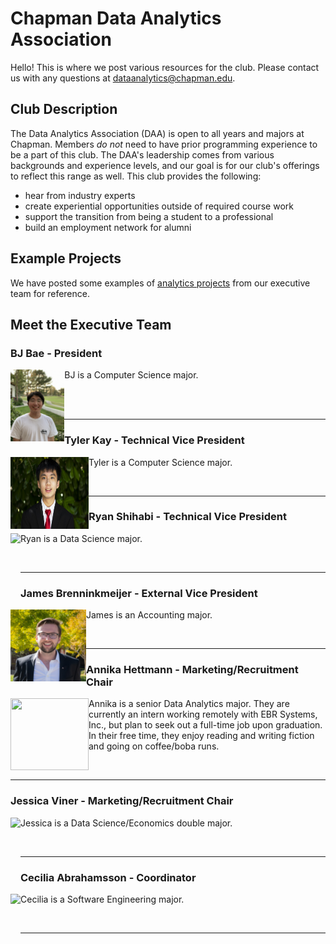 # Chapman Data Analytics Association
Hello! This is where we post various resources for the club. Please contact us with any questions at dataanalytics@chapman.edu.

## Club Description
The Data Analytics Association (DAA) is open to all years and majors at Chapman. Members *do not* need to have prior programming experience to be a part of this club. The DAA's leadership comes from various backgrounds and experience levels, and our goal is for our club's offerings to reflect this range as well. This club provides the following:
- hear from industry experts
- create experiential opportunities outside of required course work
- support the transition from being a student to a professional
- build an employment network for alumni

## Example Projects
We have posted some examples of [analytics projects](https://github.com/ChapmanDAA/Welcome-Page/tree/master/Example%20Projects) from our executive team for reference.

## Meet the Executive Team

### BJ Bae - President 

<img align="left" src="https://github.com/ChapmanDAA/Welcome-Page/blob/master/src/imgs/bj.jpg" height="115">

BJ is a Computer Science major.

</br>
</br>

*** 

### Tyler Kay - Technical Vice President 

<img align="left" src="https://github.com/ChapmanDAA/Welcome-Page/blob/master/src/imgs/tyler.jpg" width="125" height="115">

Tyler is a Computer Science major.

</br>

---

### Ryan Shihabi - Technical Vice President

<img align="left" src="https://github.com/ChapmanDAA/Welcome-Page/blob/master/src/imgs/ryan.png" height="115">

Ryan is a Data Science major.

</br>

---

### James Brenninkmeijer - External Vice President

<img align="left" src="https://github.com/ChapmanDAA/Welcome-Page/blob/master/src/imgs/james.JPG" height="115">

James is an Accounting major.

</br>  

---

### Annika Hettmann - Marketing/Recruitment Chair

<img align="left" src="https://github/com/ChapmanDAA/Welcome-Page/blob/master/src/imgs/annika.jpeg" width="125" height="115">

Annika is a senior Data Analytics major. They are currently an intern working remotely with EBR Systems, Inc., but plan to seek out a full-time job upon graduation. In their free time, they enjoy reading and writing fiction and going on coffee/boba runs.

</br>

---

### Jessica Viner - Marketing/Recruitment Chair

<img align="left" src="https://github/com/ChapmanDAA/Welcome-Page/blob/master/src/imgs/avatar.png" height="115">

Jessica is a Data Science/Economics double major.

</br>

---

### Cecilia Abrahamsson - Coordinator

<img align="left" src="https://github/com/ChapmanDAA/Welcome-Page/blob/master/src/imgs/avatar.png" height="115">

Cecilia is a Software Engineering major.

</br>

---
